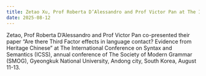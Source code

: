 ```yaml
---
title: Zetao Xu, Prof Roberta D’Alessandro and Prof Victor Pan at The International Conference on Syntax and Semantics (ICSS) 2025
date: 2025-08-12
---
```


Zetao, Prof Roberta D’Alessandro and Prof Victor Pan co-presented their paper “Are there Third Factor effects in language contact? Evidence from Heritage Chinese” at The International Conference on Syntax and Semantics (ICSS), annual conference of The Society of Modern Grammar (SMOG), Gyeongkuk National University, Andong city, South Korea, August 11-13.
<!--more-->
